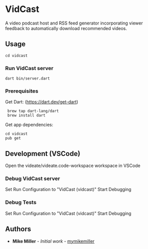 # VidCast

A video podcast host and RSS feed generator incorporating viewer feedback to automatically download recommended videos.

## Usage

```
cd vidcast
```

### Run VidCast server
```
dart bin/server.dart
```

### Prerequisites

Get Dart: (https://dart.dev/get-dart)

```
 brew tap dart-lang/dart
 brew install dart
```

Get app dependencies:

```
cd vidcast
pub get
```

## Development (VSCode)
Open the videate/videate.code-workspace workspace in VSCode

### Debug VidCast server
Set Run Configuration to "VidCast (vidcast)"
Start Debugging

### Debug Tests
Set Run Configuration to "VidCast (vidcast)"
Start Debugging

## Authors

* **Mike Miller** - *Initial work* - [mymikemiller](https://github.com/mymikemiller)